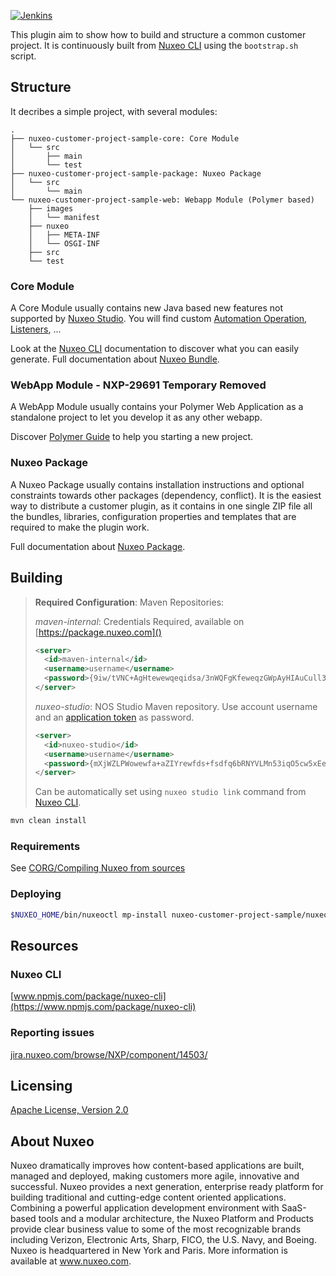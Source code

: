 [![Jenkins](https://img.shields.io/jenkins/s/https/qa.nuxeo.org/jenkins/job/master/job/plugins_nuxeo-customer-project-sample-master/.svg?style=flat-square)](https://qa.nuxeo.org/jenkins/job/master/job/plugins_nuxeo-customer-project-sample-master/)

This plugin aim to show how to build and structure a common customer project. It is continuously built from [Nuxeo CLI](https://doc.nuxeo.com/nxdoc/nuxeo-cli/) using the `bootstrap.sh` script.

## Structure

It decribes a simple project, with several modules:

```
.
├── nuxeo-customer-project-sample-core: Core Module
│   └── src
│       ├── main
│       └── test
├── nuxeo-customer-project-sample-package: Nuxeo Package
│   └── src
│       └── main
└── nuxeo-customer-project-sample-web: Webapp Module (Polymer based)
    ├── images
    │   └── manifest
    ├── nuxeo
    │   ├── META-INF
    │   └── OSGI-INF
    ├── src
    └── test
```

### Core Module

A Core Module usually contains new Java based new features not supported by [Nuxeo Studio](https://doc.nuxeo.com/studio/nuxeo-studio/#page-title). You will find custom [Automation Operation](https://doc.nuxeo.com/nxdoc/content-automation-concepts/#operation), [Listeners](https://doc.nuxeo.com/nxdoc/events-and-listeners/#page-title), ...

Look at the [Nuxeo CLI](https://doc.nuxeo.com/nxdoc/nuxeo-cli/#page-title) documentation to discover what you can easily generate.
Full documentation about [Nuxeo Bundle](https://doc.nuxeo.com/nxdoc/runtime-and-component-model/).

### WebApp Module - NXP-29691 Temporary Removed

A WebApp Module usually contains your Polymer Web Application as a standalone project to let you develop it as any other webapp.

Discover [Polymer Guide](https://doc.nuxeo.com/nxdoc/polymer-guide/#page-title) to help you starting a new project.

### Nuxeo Package

A Nuxeo Package usually contains installation instructions and optional constraints towards other packages (dependency, conflict). It is the easiest way to distribute a customer plugin, as it contains in one single ZIP file all the bundles, libraries, configuration properties and templates that are required to make the plugin work.

Full documentation about [Nuxeo Package](https://doc.nuxeo.com/nxdoc/creating-nuxeo-packages/).

## Building

> **Required Configuration**:
> Maven Repositories:
>
> *maven-internal*: Credentials Required, available on [https://package.nuxeo.com]()
> ```xml
> <server>
>   <id>maven-internal</id>
>   <username>username</username>
>   <password>{9iw/tVNC+AgHtewewqeqidsa/3nWQFgKfeweqzGWpAyHIAuCull3IrrMOT8V112368sgw=}</password>
> </server>
> ```
> 
> *nuxeo-studio*: NOS Studio Maven repository. Use account username and an [application token](https://doc.nuxeo.com/studio/token-management/) as password.
> ```xml
> <server>
>   <id>nuxeo-studio</id>
>   <username>username</username>
>   <password>{mXjWZLPWowewfa+aZIYrewfds+fsdfq6bRNYVLMn53iqO5cw5xEewqrFUrewr/Szpf}</password>
> </server>
> ```
> Can be automatically set using `nuxeo studio link` command from [Nuxeo CLI](https://github.com/nuxeo/nuxeo-cli).

```bash
mvn clean install
```

### Requirements

See [CORG/Compiling Nuxeo from sources](http://doc.nuxeo.com/x/xION)

### Deploying

```bash
$NUXEO_HOME/bin/nuxeoctl mp-install nuxeo-customer-project-sample/nuxeo-customer-project-sample-package/target/nuxeo-customer-project-sample-package-*.zip
```

## Resources

### Nuxeo CLI

[www.npmjs.com/package/nuxeo-cli](https://www.npmjs.com/package/nuxeo-cli)

### Reporting issues

[jira.nuxeo.com/browse/NXP/component/14503/](https://jira.nuxeo.com/browse/NXP/component/14503/)

## Licensing

[Apache License, Version 2.0](http://www.apache.org/licenses/LICENSE-2.0)

## About Nuxeo

Nuxeo dramatically improves how content-based applications are built, managed and deployed, making customers more agile, innovative and successful. Nuxeo provides a next generation, enterprise ready platform for building traditional and cutting-edge content oriented applications. Combining a powerful application development environment with SaaS-based tools and a modular architecture, the Nuxeo Platform and Products provide clear business value to some of the most recognizable brands including Verizon, Electronic Arts, Sharp, FICO, the U.S. Navy, and Boeing. Nuxeo is headquartered in New York and Paris. More information is available at www.nuxeo.com.
